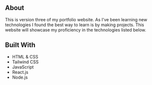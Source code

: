 ## About
This is version three of my portfolio website. As I've been learning new technologies I found the best way to learn is by making projects. This website will showcase my proficiency in the technologies listed below.

## Built With
- HTML & CSS  
- Tailwind CSS  
- JavaScript  
- React.js  
- Node.js  